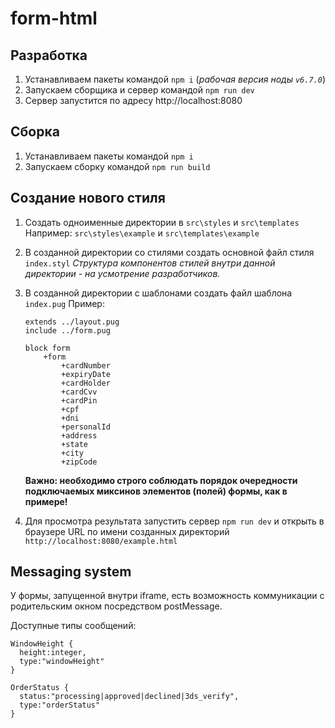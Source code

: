 # form-html

## Разработка

1. Устанавливаем пакеты командой `npm i` (_рабочая версия ноды `v6.7.0`_)
2. Запускаем сборщика и сервер командой `npm run dev`
3. Сервер запустится по адресу http://localhost:8080

## Сборка
1. Устанавливаем пакеты командой `npm i`
2. Запускаем сборку командой `npm run build`

## Создание нового стиля

1. Создать одноименные директории в `src\styles` и `src\templates`
    Например: `src\styles\example` и `src\templates\example`
2. В созданной директории со стилями создать основной файл стиля `index.styl`
    _Структура компонентов стилей внутри данной директории - на усмотрение разработчиков._
3. В созданной директории с шаблонами создать файл шаблона `index.pug`
    Пример:
    
    ```
    extends ../layout.pug
    include ../form.pug
    
    block form
        +form
            +cardNumber
            +expiryDate
            +cardHolder
            +cardCvv
            +cardPin
            +cpf
            +dni
            +personalId
            +address
            +state
            +city
            +zipCode

    ```
    
    **Важно: необходимо строго соблюдать порядок очередности подключаемых миксинов элементов (полей) формы, как в примере!**
4. Для просмотра результата запустить сервер `npm run dev` и открыть в браузере URL по имени созданных директорий `http://localhost:8080/example.html`

## Messaging system

У формы, запущенной внутри iframe, есть возможность коммуникации с родительским окном посредством postMessage.

Доступные типы сообщений:

```
WindowHeight {
  height:integer,
  type:"windowHeight"
}
```

```
OrderStatus {
  status:"processing|approved|declined|3ds_verify",
  type:"orderStatus"
}
```